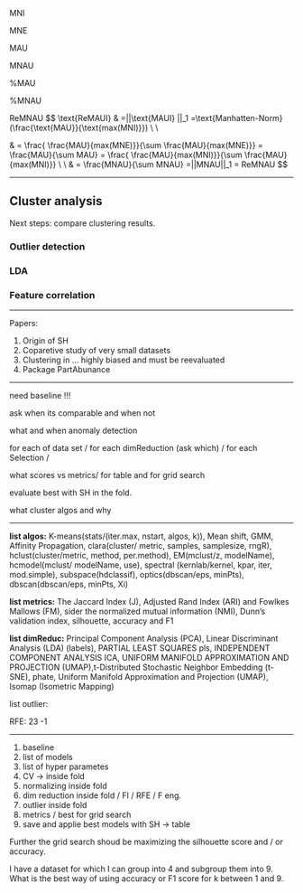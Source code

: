 MNI

MNE

MAU

MNAU

%MAU

%MNAU

ReMNAU
$$
\text{ReMAUI} & =||\text{MAUI} ||_1 =\text{Manhatten-Norm}(\frac{\text{MAU}}{\text{max(MNI)}}) \\ \\

&  = \frac{ \frac{MAU}{max(MNE)}}{\sum \frac{MAU}{max(MNE)}} 
     = \frac{MAU}{\sum MAU}
   = \frac{ \frac{MAU}{max(MNI)}}{\sum \frac{MAU}{max(MNI)}} \\ \\
   & = \frac{MNAU}{\sum MNAU} =||MNAU||_1 = ReMNAU
$$


-----





## Cluster analysis 





Next steps: compare clustering results. 

### Outlier detection 



### LDA 



### Feature correlation 



----

Papers: 

1) Origin of SH 
2) Coparetive study of very small datasets
3) Clustering in ... highly biased and must be reevaluated
4) Package PartAbunance





----

need baseline !!!

ask when its comparable and when not 

what and when anomaly detection

for each of data set / for each dimReduction (ask which) / for each Selection / 

what scores vs metrics/ for table  and for grid search

evaluate best with SH in the fold. 

what cluster algos and why 

-----

**list algos:** K-means(stats/(iter.max, nstart, algos, k)), Mean shift, GMM, Affinity Propagation, clara(cluster/ metric, samples, samplesize, rngR), hclust(cluster/metric, method, per.method), EM(mclust/z, modelName), hcmodel(mclust/ modelName, use), spectral (kernlab/kernel, kpar, iter, mod.simple), subspace(hdclassif), optics(dbscan/eps, minPts), dbscan(dbscan/eps, minPts, Xi)

**list metrics:** The Jaccard Index (J), Adjusted Rand Index (ARI) and Fowlkes Mallows (FM), sider the normalized mutual information (NMI), Dunn’s validation index, silhouette, accuracy  and F1

**list dimReduc:** Principal Component Analysis (PCA), Linear Discriminant Analysis (LDA) (labels), PARTIAL LEAST SQUARES pls, INDEPENDENT COMPONENT ANALYSIS ICA,  UNIFORM MANIFOLD APPROXIMATION AND PROJECTION (UMAP),t-Distributed Stochastic Neighbor Embedding (t-SNE), phate, Uniform Manifold Approximation and Projection (UMAP), Isomap (Isometric Mapping) 

list outlier:

RFE: 23 -1

----

1) baseline 
2) list of models 
3) list of hyper parametes
4) CV -> inside fold 
5) normalizing inside fold 
6) dim reduction inside fold / FI / RFE / F eng. 
7) outlier inside fold 
8) metrics / best for grid search 
9) save and applie best models with SH -> table



Further the grid search shoud be maximizing the silhouette score and / or accuracy. 

I have a dataset for which I can group into 4 and subgroup them into 9. What is the best way of using accuracy or F1 score for k between 1 and 9. 

